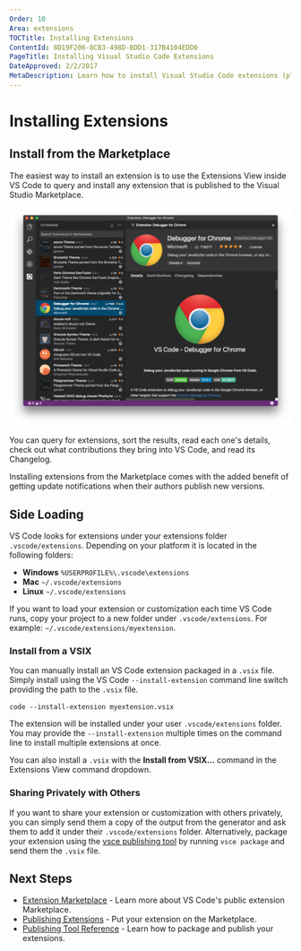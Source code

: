 ```yaml
---
Order: 10
Area: extensions
TOCTitle: Installing Extensions
ContentId: 8D19F206-8CB3-498D-BDD1-317B4104EDD0
PageTitle: Installing Visual Studio Code Extensions
DateApproved: 2/2/2017
MetaDescription: Learn how to install Visual Studio Code extensions (plug-ins) from the public Marketplace, shared with other developers or privately on your own machine.
---
```


# Installing Extensions

## Install from the Marketplace

The easiest way to install an extension is to use the Extensions View inside VS Code to query and install any extension that is published to the Visual Studio Marketplace.

![extensions view](images/install-extension/extensions-view.png)

You can query for extensions, sort the results, read each one's details, check out what contributions they bring into VS Code, and read its Changelog.

Installing extensions from the Marketplace comes with the added benefit of getting update notifications when their authors publish new versions.

## Side Loading

VS Code looks for extensions under your extensions folder `.vscode/extensions`. Depending on your platform it is located in the following folders:

* **Windows** `%USERPROFILE%\.vscode\extensions`
* **Mac** `~/.vscode/extensions`
* **Linux** `~/.vscode/extensions`

If you want to load your extension or customization each time VS Code runs, copy your project to a new folder under `.vscode/extensions`. For example: `~/.vscode/extensions/myextension`.

### Install from a VSIX

You can manually install an VS Code extension packaged in a `.vsix` file.  Simply install using the VS Code `--install-extension` command line switch providing the path to the `.vsix` file.

```
code --install-extension myextension.vsix
```

The extension will be installed under your user `.vscode/extensions` folder. You may provide the `--install-extension` multiple times on the command line to install multiple extensions at once.

You can also install a `.vsix` with the **Install from VSIX...** command in the Extensions View command dropdown.

### Sharing Privately with Others

If you want to share your extension or customization with others privately, you can simply send them a copy of the output from the generator and ask them to add it under their `.vscode/extensions` folder. Alternatively, package your extension using the [vsce publishing tool](/docs/tools/vscecli.md) by running `vsce package` and send them the `.vsix` file.

## Next Steps

* [Extension Marketplace](/docs/editor/extension-gallery.md) - Learn more about VS Code's public extension Marketplace.
* [Publishing Extensions](/docs/extensions/publish-extension.md) - Put your extension on the Marketplace.
* [Publishing Tool Reference](/docs/tools/vscecli.md) - Learn how to package and publish your extensions.